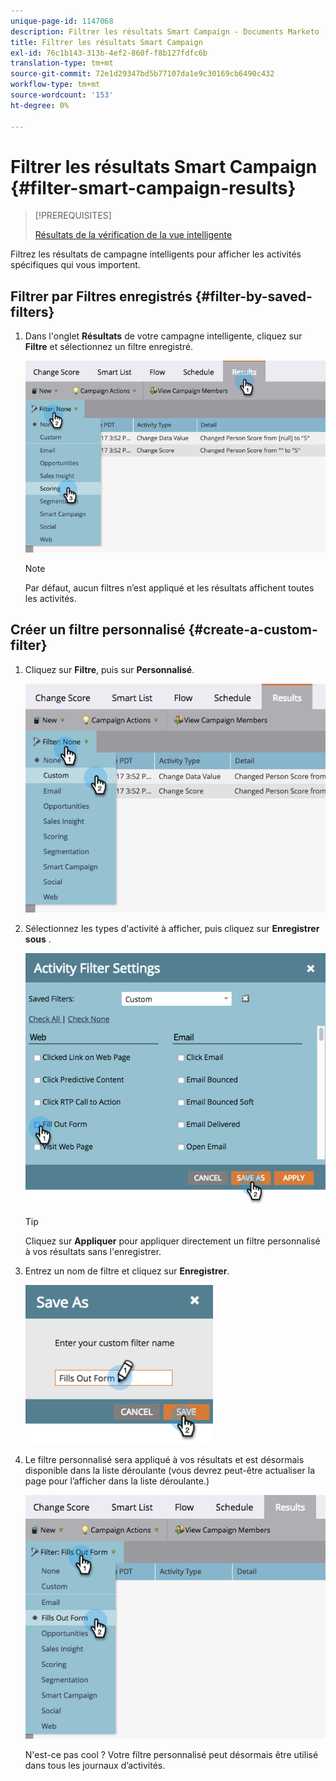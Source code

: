 ```yaml
---
unique-page-id: 1147068
description: Filtrer les résultats Smart Campaign - Documents Marketo - Documentation du produit
title: Filtrer les résultats Smart Campaign
exl-id: 76c1b143-313b-4ef2-860f-f8b127fdfc6b
translation-type: tm+mt
source-git-commit: 72e1d29347bd5b77107da1e9c30169cb6490c432
workflow-type: tm+mt
source-wordcount: '153'
ht-degree: 0%

---
```


# Filtrer les résultats Smart Campaign {#filter-smart-campaign-results}

>[!PREREQUISITES]
>
>[Résultats de la vérification de la vue intelligente](/help/marketo/product-docs/core-marketo-concepts/smart-campaigns/smart-campaign-data/view-smart-campaign-results.md)

Filtrez les résultats de campagne intelligents pour afficher les activités spécifiques qui vous importent.

## Filtrer par Filtres enregistrés {#filter-by-saved-filters}

1. Dans l&#39;onglet **Résultats** de votre campagne intelligente, cliquez sur **Filtre** et sélectionnez un filtre enregistré.

   ![](assets/resultsfilter-hands.png)

   >[!NOTE]
   >
   >Par défaut, aucun filtres n’est appliqué et les résultats affichent toutes les activités.

## Créer un filtre personnalisé {#create-a-custom-filter}

1. Cliquez sur **Filtre**, puis sur **Personnalisé**.

   ![](assets/filterscustom-hands.png)

1. Sélectionnez les types d&#39;activité à afficher, puis cliquez sur **Enregistrer sous** .

   ![](assets/activityfiltersettings-hands.png)

   >[!TIP]
   >
   >Cliquez sur **Appliquer** pour appliquer directement un filtre personnalisé à vos résultats sans l&#39;enregistrer.

1. Entrez un nom de filtre et cliquez sur **Enregistrer**.

   ![](assets/saveasfilter-hands.png)

1. Le filtre personnalisé sera appliqué à vos résultats et est désormais disponible dans la liste déroulante (vous devrez peut-être actualiser la page pour l’afficher dans la liste déroulante.)

   ![](assets/customfilter-hands.png)

   N&#39;est-ce pas cool ? Votre filtre personnalisé peut désormais être utilisé dans tous les journaux d’activités.
